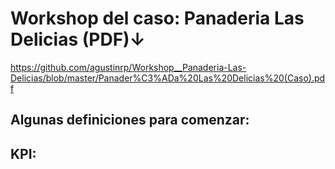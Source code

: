 # Workshop del caso: Panaderia Las Delicias (PDF)↓
https://github.com/agustinrp/Workshop__Panaderia-Las-Delicias/blob/master/Panader%C3%ADa%20Las%20Delicias%20(Caso).pdf
## Algunas definiciones para comenzar: 
## KPI:


